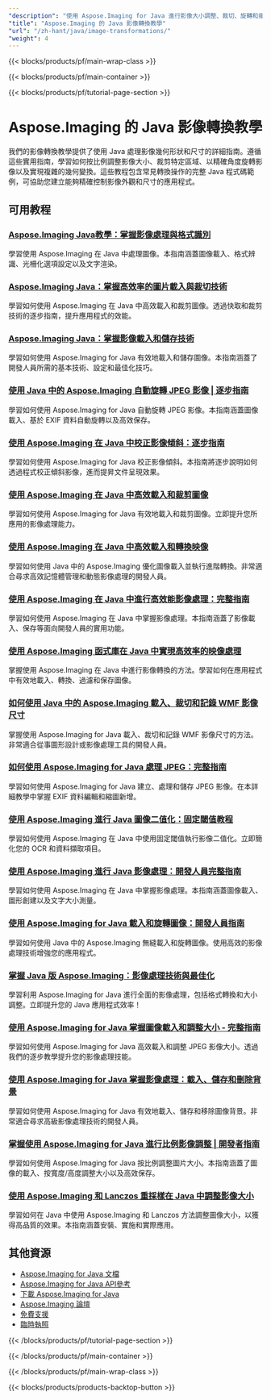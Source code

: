 ```yaml
---
"description": "使用 Aspose.Imaging for Java 進行影像大小調整、裁切、旋轉和幾何變換的逐步教學。"
"title": "Aspose.Imaging 的 Java 影像轉換教學"
"url": "/zh-hant/java/image-transformations/"
"weight": 4
---
```


{{< blocks/products/pf/main-wrap-class >}}

{{< blocks/products/pf/main-container >}}

{{< blocks/products/pf/tutorial-page-section >}}
# Aspose.Imaging 的 Java 影像轉換教學

我們的影像轉換教學提供了使用 Java 處理影像幾何形狀和尺寸的詳細指南。遵循這些實用指南，學習如何按比例調整影像大小、裁剪特定區域、以精確角度旋轉影像以及實現複雜的幾何變換。這些教程包含常見轉換操作的完整 Java 程式碼範例，可協助您建立能夠精確控制影像外觀和尺寸的應用程式。

## 可用教程

### [Aspose.Imaging Java教學：掌握影像處理與格式識別](./mastering-aspose-imaging-java-image-processing/)
學習使用 Aspose.Imaging 在 Java 中處理圖像。本指南涵蓋圖像載入、格式辨識、光柵化選項設定以及文字渲染。

### [Aspose.Imaging Java：掌握高效率的圖片載入與裁切技術](./aspose-imaging-java-efficient-image-load-crop/)
學習如何使用 Aspose.Imaging 在 Java 中高效載入和裁剪圖像。透過快取和裁剪技術的逐步指南，提升應用程式的效能。

### [Aspose.Imaging Java：掌握影像載入和儲存技術](./aspose-imaging-java-image-processing/)
學習如何使用 Aspose.Imaging for Java 有效地載入和儲存圖像。本指南涵蓋了開發人員所需的基本技術、設定和最佳化技巧。

### [使用 Java 中的 Aspose.Imaging 自動旋轉 JPEG 影像 | 逐步指南](./auto-rotate-jpeg-images-aspose-imaging-java/)
學習如何使用 Aspose.Imaging for Java 自動旋轉 JPEG 影像。本指南涵蓋圖像載入、基於 EXIF 資料自動旋轉以及高效保存。

### [使用 Aspose.Imaging 在 Java 中校正影像傾斜：逐步指南](./deskew-images-aspose-imaging-java/)
學習如何使用 Aspose.Imaging for Java 校正影像傾斜。本指南將逐步說明如何透過程式校正傾斜影像，進而提昇文件呈現效果。

### [使用 Aspose.Imaging 在 Java 中高效載入和裁剪圖像](./aspose-imaging-java-load-crop-images/)
學習如何使用 Aspose.Imaging for Java 有效地載入和裁剪圖像。立即提升您所應用的影像處理能力。

### [使用 Aspose.Imaging 在 Java 中高效載入和轉換映像](./aspose-imaging-java-image-loading-transformation/)
學習如何使用 Java 中的 Aspose.Imaging 優化圖像載入並執行進階轉換。非常適合尋求高效記憶體管理和動態影像處理的開發人員。

### [使用 Aspose.Imaging 在 Java 中進行高效能影像處理：完整指南](./java-image-manipulation-aspose-imaging-tutorial/)
學習如何使用 Aspose.Imaging 在 Java 中掌握影像處理。本指南涵蓋了影像載入、保存等面向開發人員的實用功能。

### [使用 Aspose.Imaging 函式庫在 Java 中實現高效率的映像處理](./aspose-imaging-java-image-processing-guide/)
掌握使用 Aspose.Imaging 在 Java 中進行影像轉換的方法。學習如何在應用程式中有效地載入、轉換、過濾和保存圖像。

### [如何使用 Java 中的 Aspose.Imaging 載入、裁切和記錄 WMF 影像尺寸](./load-crop-log-wmf-image-dimensions-aspose-imaging-java/)
掌握使用 Aspose.Imaging for Java 載入、裁切和記錄 WMF 影像尺寸的方法。非常適合從事圖形設計或影像處理工具的開發人員。

### [如何使用 Aspose.Imaging for Java 處理 JPEG：完整指南](./master-jpeg-manipulation-aspose-imaging-java/)
學習如何使用 Aspose.Imaging for Java 建立、處理和儲存 JPEG 影像。在本詳細教學中掌握 EXIF 資料編輯和縮圖新增。

### [使用 Aspose.Imaging 進行 Java 圖像二值化：固定閾值教程](./master-image-binarization-java-aspose-imaging/)
學習如何使用 Aspose.Imaging 在 Java 中使用固定閾值執行影像二值化。立即簡化您的 OCR 和資料擷取項目。

### [使用 Aspose.Imaging 進行 Java 影像處理：開發人員完整指南](./master-java-image-manipulation-aspose-imaging-guide/)
學習如何使用 Aspose.Imaging 在 Java 中掌握影像處理。本指南涵蓋圖像載入、圖形創建以及文字大小測量。

### [使用 Aspose.Imaging for Java 載入和旋轉圖像：開發人員指南](./load-rotate-images-aspose-imaging-java/)
學習如何使用 Java 中的 Aspose.Imaging 無縫載入和旋轉圖像。使用高效的影像處理技術增強您的應用程式。

### [掌握 Java 版 Aspose.Imaging：影像處理技術與最佳化](./mastering-image-processing-aspose-imaging-java/)
學習利用 Aspose.Imaging for Java 進行全面的影像處理，包括格式轉換和大小調整。立即提升您的 Java 應用程式效率！

### [使用 Aspose.Imaging for Java 掌握圖像載入和調整大小 - 完整指南](./implement-image-loading-resizing-aspose-imaging-java/)
學習如何使用 Aspose.Imaging for Java 高效載入和調整 JPEG 影像大小。透過我們的逐步教學提升您的影像處理技能。

### [使用 Aspose.Imaging for Java 掌握影像處理：載入、儲存和刪除背景](./aspose-imaging-java-master-image-processing/)
學習如何使用 Aspose.Imaging for Java 有效地載入、儲存和移除圖像背景。非常適合尋求高級影像處理技術的開發人員。

### [掌握使用 Aspose.Imaging for Java 進行比例影像調整 | 開發者指南](./proportional-image-resizing-aspose-imaging-java/)
學習如何使用 Aspose.Imaging for Java 按比例調整圖片大小。本指南涵蓋了圖像的載入、按寬度/高度調整大小以及高效保存。

### [使用 Aspose.Imaging 和 Lanczos 重採樣在 Java 中調整影像大小](./resize-images-java-aspose-imaging-lanczos/)
學習如何在 Java 中使用 Aspose.Imaging 和 Lanczos 方法調整圖像大小，以獲得高品質的效果。本指南涵蓋安裝、實施和實際應用。

## 其他資源

- [Aspose.Imaging for Java 文檔](https://docs.aspose.com/imaging/java/)
- [Aspose.Imaging for Java API參考](https://reference.aspose.com/imaging/java/)
- [下載 Aspose.Imaging for Java](https://releases.aspose.com/imaging/java/)
- [Aspose.Imaging 論壇](https://forum.aspose.com/c/imaging)
- [免費支援](https://forum.aspose.com/)
- [臨時執照](https://purchase.aspose.com/temporary-license/)

{{< /blocks/products/pf/tutorial-page-section >}}

{{< /blocks/products/pf/main-container >}}

{{< /blocks/products/pf/main-wrap-class >}}

{{< blocks/products/products-backtop-button >}}
